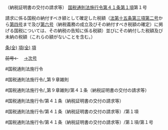 （納税証明書の交付の請求等）
[国税通則法施行令第４１条第１項](国税通則法施行＿令＿第４１条第１項)第１号

請求に係る国税の納付すべき額として確定した税額（[法第十五条第三項第二号](国税通則法＿＿＿＿＿第１５条第３項第２号)から[第四号](国税通則法施行＿令＿第４１条第１項第４号)まで及び[第六号](国税通則法施行＿令＿第４１条第１項第６号)（納税義務の成立及びその納付すべき税額の確定）に掲げる国税については、その納税の告知に係る税額）並びにその納付した税額及び未納の税額（これらの額がないことを含む。）

[条(全)](国税通則法施行＿令＿第４１条_.md)    [項(全)](国税通則法施行＿令＿第４１条第１項_.md)    [項](国税通則法施行＿令＿第４１条第１項.md)

~~前号←~~　  [→次号](国税通則法施行＿令＿第４１条第１項第２号.md)

#国税通則法施行令

#国税通則法施行令/_第９章雑則

#国税通則法施行令/_第９章雑則/第４１条（納税証明書の交付の請求等）

#国税通則法施行令/第４１条（納税証明書の交付の請求等）

#国税通則法施行令/第４１条（納税証明書の交付の請求等）/第１項

#国税通則法施行令/第４１条（納税証明書の交付の請求等）/第１項/第１号

